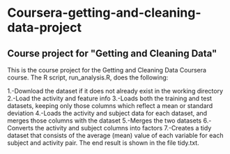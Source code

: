 # Coursera-getting-and-cleaning-data-project
## Course project for "Getting and Cleaning Data"
This is the course project for the Getting and Cleaning Data Coursera course. 
The R script, run_analysis.R, does the following:


1.-Download the dataset if it does not already exist in the working directory
2.-Load the activity and feature info
3.-Loads both the training and test datasets, keeping only those columns which reflect a mean or standard deviation
4.-Loads the activity and subject data for each dataset, and merges those columns with the dataset
5.-Merges the two datasets
6.-Converts the activity and subject columns into factors
7.-Creates a tidy dataset that consists of the average (mean) value of each variable for each subject and activity pair.
The end result is shown in the file tidy.txt.
